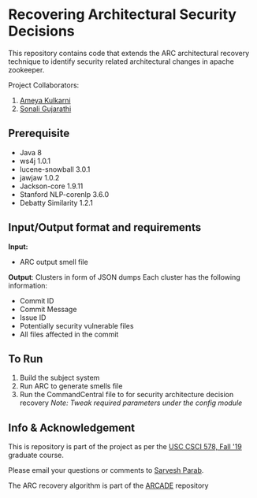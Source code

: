 # Recovering Architectural Security Decisions

This repository contains code that extends the ARC architectural recovery technique to identify security related architectural changes in apache zookeeper.

Project Collaborators:
1. [Ameya Kulkarni](https://www.linkedin.com/in/ameyabkulkarni/)
2. [Sonali Gujarathi](https://www.linkedin.com/in/sonaligujarathi/)

## Prerequisite
- Java 8
- ws4j 1.0.1
- lucene-snowball 3.0.1
- jawjaw 1.0.2
- Jackson-core 1.9.11
- Stanford NLP-corenlp 3.6.0
- Debatty Similarity 1.2.1


## Input/Output format and requirements

**Input:**
- ARC output smell file

**Output**:
Clusters in form of JSON dumps
Each cluster has the following information:
  - Commit ID
  - Commit Message
  - Issue ID
  - Potentially security vulnerable files
  - All files affected in the commit

## To Run

1. Build the subject system
2. Run ARC to generate smells file
3. Run the CommandCentral file to for security architecture decision recovery
_Note: Tweak required parameters under the config module_

## Info & Acknowledgement
This is repository is part of the project as per the [USC CSCI 578, Fall '19](http://sunset.usc.edu/classes/cs578_2019f/) graduate course.

Please email your questions or comments to [Sarvesh Parab](http://www.sarveshparab.com/).

The ARC recovery algorithm is part of the [ARCADE](https://github.com/asejfia/CS578-arcade) repository

